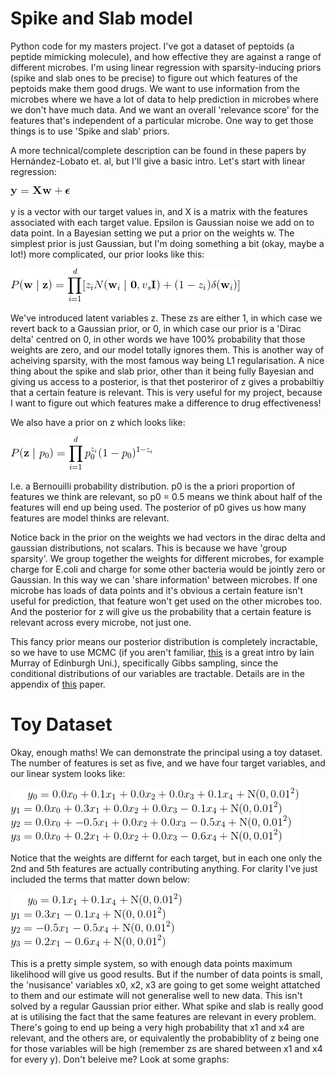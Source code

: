 # Spike and Slab model 

Python code for my masters project. I've got a dataset of peptoids (a peptide mimicking molecule), and how effective they are against a range of different 
microbes. I'm using linear regression with sparsity-inducing priors (spike and slab ones to be precise) to figure out which features of the peptoids make them
good drugs. We want to use information from the microbes where we have a lot of data to help prediction in microbes where we don't have much data. And we want
an overall 'relevance score' for the features that's independent of a particular microbe. One way to get those things is to use 'Spike and slab' priors. 

A more technical/complete description can be found in these papers by Hernández-Lobato et. al, but I'll give a basic intro. Let's start with linear regression:

![Five Adam runs](https://github.com/AsaCooperStickland/Spike_And_Slab/blob/master/figures/linreg.gif)

y is a vector with our target values in, and X is a matrix with the features associated with each target value. Epsilon is Gaussian noise we add on to data point. 
In a Bayesian setting we put a prior on the weights w. The simplest prior is just Gaussian, but 
I'm doing something a bit (okay, maybe a lot!) more complicated, our prior looks like this: 

![Five Adam runs](https://github.com/AsaCooperStickland/Spike_And_Slab/blob/master/figures/s_n_s.gif)

We've introduced latent variables z. These zs are either 1, in which case we revert back to a Gaussian prior, or 0, in which case our prior is a 'Dirac delta'
centred on 0, in other words we have 100% probability that those weights are zero, and our model totally ignores them. This is another way of acheiving sparsity, 
with the most famous way being L1 regularisation. A nice thing about the spike and slab prior, other than it being fully Bayesian and giving us access to a 
posterior, is that thet posteriror of z gives a probabiltiy that a certain feature is relevant. This is very useful for my project, because I want to figure out
which features make a difference to drug effectiveness! 

We also have a prior on z which looks like: 

![Five Adam runs](https://github.com/AsaCooperStickland/Spike_And_Slab/blob/master/figures/zs.gif)

I.e. a Bernouilli probability distribution. p0 is the a priori proportion of features we think are relevant, so p0 = 0.5 means we think about half of the 
features will end up being used. The posterior of p0 gives us how many features are model thinks are relevant. 

Notice back in the prior on the weights we had vectors in the dirac delta and gaussian distributions, not scalars. This is because we have 'group sparsity'. 
We group together the weights for different microbes, for example charge for E.coli and charge for some other bacteria would be jointly zero or Gaussian. 
In this way we can 'share information' between microbes. If one microbe has loads of data points and it's obvious a certain feature isn't useful for prediction, 
that feature won't get used on the other microbes too. And the posterior for z will give us the probability that a certain feature is relevant across every 
microbe, not just one. 

This fancy prior means our posterior distribution is completely incractable, so we have to use MCMC (if you aren't familiar, [this](https://www.youtube.com/watch?v=Em6mQQy4wYA&t=2734s) 
is a great intro by Iain Murray of Edinburgh Uni.), specifically Gibbs sampling, since the conditional distributions of our variables are tractable. Details are 
in the appendix of [this](http://www.jmlr.org/papers/volume14/hernandez-lobato13a/hernandez-lobato13a.pdf) paper. 

# Toy Dataset

Okay, enough maths! We can demonstrate the principal using a toy dataset. The number of features is set as five, and we have four target variables, and our 
linear system looks like:

![Five Adam runs](https://github.com/AsaCooperStickland/Spike_And_Slab/blob/master/figures/system.gif)

Notice that the weights are differnt for each target, but in each one only the 2nd and 5th features are actually contributing anything. For clarity I've just
included the terms that matter down below:

![Five Adam runs](https://github.com/AsaCooperStickland/Spike_And_Slab/blob/master/figures/system_small.gif)

This is a pretty simple system, so with enough data points maximum likelihood will give us good results. But if the number of data points is small, the 'nusisance'
variables x0, x2, x3 are going to get some weight attatched to them and our estimate will not generalise well to new data. This isn't solved by a regular 
Gaussian prior either. What spike and slab is really good at is utilising the fact that the same features are relevant in every problem. There's going to end up
being a very high probability that x1 and x4 are relevant, and the others are, or equivalently the probabiblity of z being one for those variables will be
high (remember zs are shared between x1 and x4 for every y). Don't beleive me? Look at some graphs: 

